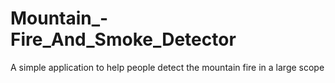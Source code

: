 # Mountain_-Fire_And_Smoke_Detector
A simple application to help people detect the mountain fire in a large scope
